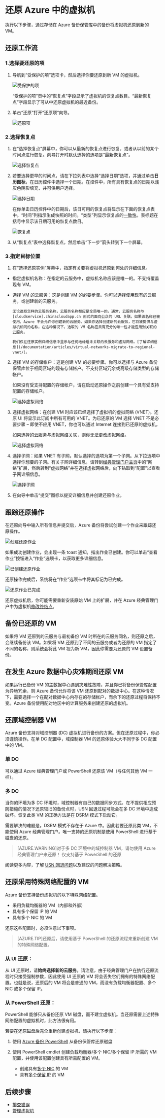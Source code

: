
<properties
	pageTitle="从备份中还原虚拟机 | Azure"
	description="了解如何从恢复点还原 Azure 虚拟机"
	services="backup"
	documentationCenter=""
	authors="trinadhk"
	manager="shreeshd"
	editor=""
	keywords="还原备份; 如何还原; 恢复点;"/>

<tags
	ms.service="backup"
	ms.date="08/02/2016"
	wacn.date="09/26/2016"/>

# 还原 Azure 中的虚拟机

执行以下步骤，通过存储在 Azure 备份保管库中的备份将虚拟机还原到新的 VM。

## 还原工作流
### 1\.选择要还原的项

1. 导航到“受保护的项”选项卡，然后选择你要还原到新 VM 的虚拟机。

    ![受保护的项](./media/backup-azure-restore-vms/protected-items.png)

    “受保护的项”页中的“恢复点”字段显示了虚拟机的恢复点数目。“最新恢复点”字段显示了可从中还原虚拟机的最近备份。

2. 单击“还原”打开“还原项”向导。

    ![还原项](./media/backup-azure-restore-vms/restore-item.png)

### 2\.选择恢复点

1. 在“选择恢复点”屏幕中，你可以从最新的恢复点进行恢复，或者从以前的某个时间点进行恢复。向导打开时默认选择的选项是“最新恢复点”。

    ![选择恢复点](./media/backup-azure-restore-vms/select-recovery-point.png)

2. 若要选择更早的时间点，请在下拉列表中选择“选择日期”选项，并通过单击**日历图标**，在日历控件中选择一个日期。在控件中，所有具有恢复点的日期以浅灰色阴影填充，并可供用户选择。

    ![选择日期](./media/backup-azure-restore-vms/select-date.png)

    在你单击日历控件中的日期后，该日可用的恢复点将显示在下面的恢复点表中。“时间”列指示生成快照的时间。“类型”列显示恢复点的[一致性](/documentation/articles/backup-azure-vms/#consistency-of-recovery-points)。表标题在括号中显示该日期可用的恢复点数目。

    ![恢复点](./media/backup-azure-restore-vms/recovery-points.png)

3. 从“恢复点”表中选择恢复点，然后单击“下一步”箭头转到下一个屏幕。

### 3\.<a name="restoring-vms-with-special-network-configurations"></a>指定目标位置

1. 在“选择还原实例”屏幕中，指定有关要将虚拟机还原到何处的详细信息。

  - 指定虚拟机名称：在指定的云服务中，虚拟机名称应该是唯一的。不支持覆盖现有 VM。 
  - 选择 VM 的云服务：这是创建 VM 的必要步骤。你可以选择使用现有的云服务，或创建新的云服务。

        无论选取怎样的云服务名称，云服务名称都应是全局唯一的。通常，云服务名称与 [cloudservice].chinacloudapp.cn 形式的面向公众的 URL 关联。如果该名称已被使用，Azure 不会允许你创建新的云服务。如果你选择创建新的云服务，它将被提供与虚拟机相同的名称，在这种情况下，选取的 VM 名称应具有充分的唯一性才能应用到关联的云服务。

        我们仅在还原实例详细信息中显示与任何地缘组未关联的云服务和虚拟网络。[了解详细信息](/documentation/articles/virtual-networks-migrate-to-regional-vnet/)。

2. 选择 VM 的存储帐户：这是创建 VM 的必要步骤。你可以选择与 Azure 备份保管库位于相同区域的现有存储帐户。不支持区域冗余或高级存储类型的存储帐户。

    如果没有受支持配置的存储帐户，请在启动还原操作之前创建一个具有受支持配置的存储帐户。

    ![选择虚拟网络](./media/backup-azure-restore-vms/restore-sa.png)

3. 选择虚拟网络：在创建 VM 时应该已经选择了虚拟机的虚拟网络 (VNET)。还原 UI 将显示此订阅中所有可用的 VNET。为已还原的 VM 选择 VNET 不是必要步骤 – 即使不应用 VNET，你也可以通过 Internet 连接到已还原的虚拟机。

    如果选择的云服务与虚拟网络关联，则你无法更改虚拟网络。

    ![选择虚拟网络](./media/backup-azure-restore-vms/restore-cs-vnet.png)

4. 选择子网：如果 VNET 有子网，默认选择的选项为第一个子网。从下拉选项中选择你想要的子网。有关子网详细信息，请转到[经典管理门户主页](https://manage.windowsazure.cn/)中的“网络”扩展，然后转到“虚拟网络”并在选择虚拟网络后，向下钻取到“配置”以查看子网详细信息。

    ![选择子网](./media/backup-azure-restore-vms/select-subnet.png)

5. 在向导中单击“提交”图标以提交详细信息并创建还原作业。

## 跟踪还原操作
在还原向导中输入所有信息并提交后，Azure 备份将尝试创建一个作业来跟踪还原操作。

![创建还原作业](./media/backup-azure-restore-vms/create-restore-job.png)

如果成功创建作业，会出现一条 toast 通知，指出作业已创建。你可以单击“查看作业”按钮进入“作业”选项卡，以获取更多详细信息。

![已创建还原作业](./media/backup-azure-restore-vms/restore-job-created.png)

还原操作完成后，系统将在“作业”选项卡中将其标记为已完成。

![还原作业已完成](./media/backup-azure-restore-vms/restore-job-complete.png)

还原虚拟机后，你可能需要重新安装原始 VM 上的扩展，并在 Azure 经典管理门户中为虚拟机[修改终结点](/documentation/articles/virtual-machines-set-up-endpoints/)。

## 备份已还原的 VM
如果将 VM 还原到的云服务与最初备份 VM 时所在的云服务同名，则还原之后，会继续备份该 VM。如果将 VM 还原到了不同的云服务或者为还原的 VM 指定了不同的名称，则系统会将此 VM 视为新 VM，因此你需要为还原的 VM 设置备份。

## 在发生 Azure 数据中心灾难期间还原 VM
如果运行已备份 VM 的主数据中心遇到灾难性故障，并且你已将备份保管库配置为异地冗余，则 Azure 备份允许将该 VM 还原到配对的数据中心。在这种情况下，需要选择一个在配对数据中心内存在的存储帐户，而余下的还原过程将保持不变。Azure 备份使用配对地区中的计算服务来创建还原的虚拟机。

## <a name="restoring-domain-controller-vms"></a>还原域控制器 VM
Azure 备份支持对域控制器 (DC) 虚拟机进行备份的方案。但在还原过程中，你必须谨慎操作。在单 DC 配置中，域控制器 VM 的还原体验大大不同于多 DC 配置中的 VM。

### 单 DC
可以通过 Azure 经典管理门户或 PowerShell 还原该 VM（与任何其他 VM 一样）。

### 多 DC
当你的环境为多 DC 环境时，域控制器有自己的数据同步方式。在不提供相应预防措施的情况下还原较旧的备份点时，USN 回退过程可能会在多 DC 环境中造成破坏。恢复此类 VM 的正确方法是在 DSRM 模式下启动它。

需要解决的难题是，DSRM 模式不存在于 Azure 中。因此若要还原此类 VM，不能使用 Azure 经典管理门户。唯一支持的还原机制是使用 PowerShell 进行基于磁盘的还原。

>[AZURE.WARNING]对于多 DC 环境中的域控制器 VM，请勿使用 Azure 经典管理门户来还原！ 仅支持基于 PowerShell 的还原

阅读更多内容，了解 [USN 回退问题](https://technet.microsoft.com/zh-cn/library/dd363553)以及建议的问题解决策略。

## <a name="restoring-vms-with-special-netwrok-configurations"></a>还原采用特殊网络配置的 VM
Azure 备份支持备份虚拟机的以下特殊网络配置。

- 采用负载均衡器的 VM（内部和外部）
- 具有多个保留 IP 的 VM
- 具有多个 NIC 的 VM

还原这些配置时，必须注意以下事项。

>[AZURE.TIP]还原后，请使用基于 PowerShell 的还原流程来重新创建 VM 的特殊网络配置。

### 从 UI 还原：
从 UI 还原时，请**始终选择新的云服务**。请注意，由于经典管理门户在执行还原流程时只接受强制参数，因此使用 UI 还原的 VM 将会丢失它们拥有的特殊网络配置。也就是说，还原后的 VM 将会是普通的 VM，而没有负载均衡器配置、多个 NIC 或多个保留 IP。

### 从 PowerShell 还原：
PowerShell 能够只从备份还原 VM 磁盘，而不建立虚拟机。当还原需要上述特殊网络配置的虚拟机时，此方法很有用。

若要在还原磁盘后完全重新创建虚拟机，请执行以下步骤：

1. 使用 [Azure 备份 PowerShell](/documentation/articles/backup-azure-vms-automation/#restore-an-azure-vm) 从备份保管库还原磁盘

2. 使用 PowerShell cmdlet 创建负载均衡器/多个 NIC/多个保留 IP 所需的 VM 配置，并使用该配置创建具有所需配置的 VM。
	- 创建具有[多个 NIC](/documentation/articles/virtual-networks-multiple-nics/) 的 VM
	- 具有[多个保留 IP](/documentation/articles/virtual-networks-reserved-public-ip/) 的 VM
  

## 后续步骤
- [排查错误](/documentation/articles/backup-azure-vms-troubleshoot/#restore)
- [管理虚拟机](/documentation/articles/backup-azure-manage-vms-classic/)

<!---HONumber=Mooncake_0530_2016-->